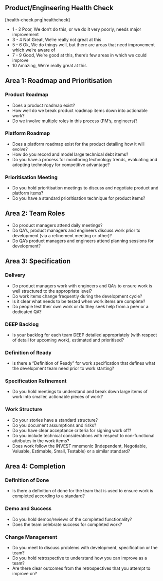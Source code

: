 ## Product/Engineering Health Check

[health-check.png|healthcheck]

* 1 - 2   Poor, We don’t do this, or we do it very poorly, needs major improvement
* 3 - 4   Not Great, We’re really not great at this
* 5 - 6   Ok, We do things well, but there are areas that need improvement which we’re aware of
* 7 - 9   Good, We’re good at this, there’s few areas in which we could improve
* 10      Amazing, We’re really great at this

## Area 1: Roadmap and Prioritisation 

### Product Roadmap

- Does a product roadmap exist?
- How well do we break product roadmap items down into actionable work?
- Do we involve multiple roles in this process (PM’s, engineers)?

### Platform Roadmap

- Does a platform roadmap exist for the product detailing how it will evolve?
- How do you record and model large technical debt items?
- Do you have a process for monitoring technology trends, evaluating and adopting technology for competitive advantage?

### Prioritisation Meeting

- Do you hold prioritisation meetings to discuss and negotiate product and platform items?
- Do you have a standard prioritisation technique for product items?

## Area 2: Team Roles

- Do product managers attend daily meetings?
- Do QA’s, product managers and engineers discuss work prior to development (via a refinement meeting or other)?
- Do QA’s product managers and engineers attend planning sessions for development?

## Area 3: Specification

### Delivery

- Do product managers work with engineers and QA’s to ensure work is well structured to the appropriate level?
- Do work items change frequently during the development cycle?
- Is it clear what needs to be tested when work items are complete?
- Do people test their own work or do they seek help from a peer or a dedicated QA?

### DEEP Backlog

- Is your backlog for each team DEEP detailed appropriately (with respect of detail for upcoming work), estimated and prioritised?

### Definition of Ready

- Is there a “Definition of Ready” for work specification that defines what the development team need prior to work starting?

### Specification Refinement

- Do you hold meetings to understand and break down large items of work into smaller, actionable pieces of work?

### Work Structure

- Do your stories have a standard structure?
- Do you document assumptions and risks?
- Do you have clear acceptance criteria for signing work off?
- Do you include technical considerations with respect to non-functional attributes in the work items?
- Does work follow the INVEST mnemonic (Independent, Negotiable, Valuable, Estimable, Small, Testable) or a similar standard?

## Area 4: Completion

### Definition of Done

- Is there a definition of done for the team that is used to ensure work is completed according to a standard?

### Demo and Success

- Do you hold demos/reviews of the completed functionality?
- Does the team celebrate success for completed work?

### Change Management

- Do you meet to discuss problems with development, specification or the team?
- Do you hold retrospective to understand how you can improve as a team?
- Are there clear outcomes from the retrospectives that you attempt to improve on?


